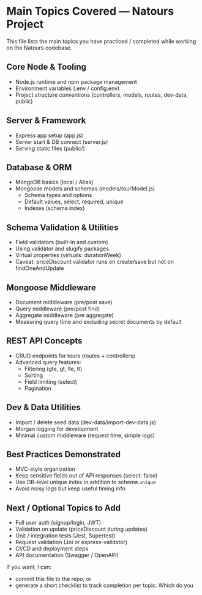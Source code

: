 # Main Topics Covered — Natours Project

This file lists the main topics you have practiced / completed while working on the Natours codebase.

## Core Node & Tooling

- Node.js runtime and npm package management
- Environment variables (.env / config.env)
- Project structure conventions (controllers, models, routes, dev-data, public)

## Server & Framework

- Express app setup (app.js)
- Server start & DB connect (server.js)
- Serving static files (public/)

## Database & ORM

- MongoDB basics (local / Atlas)
- Mongoose models and schemas (models/tourModel.js)
  - Schema types and options
  - Default values, select, required, unique
  - Indexes (schema.index)

## Schema Validation & Utilities

- Field validators (built-in and custom)
- Using validator and slugify packages
- Virtual properties (virtuals: durationWeek)
- Caveat: priceDiscount validator runs on create/save but not on findOneAndUpdate

## Mongoose Middleware

- Document middleware (pre/post save)
- Query middleware (pre/post find)
- Aggregate middleware (pre aggregate)
- Measuring query time and excluding secret documents by default

## REST API Concepts

- CRUD endpoints for tours (routes + controllers)
- Advanced query features:
  - Filtering (gte, gt, lte, lt)
  - Sorting
  - Field limiting (select)
  - Pagination

## Dev & Data Utilities

- Import / delete seed data (dev-data/import-dev-data.js)
- Morgan logging for development
- Minimal custom middleware (request time, simple logs)

## Best Practices Demonstrated

- MVC-style organization
- Keep sensitive fields out of API responses (select: false)
- Use DB-level unique index in addition to schema `unique`
- Avoid noisy logs but keep useful timing info

## Next / Optional Topics to Add

- Full user auth (signup/login, JWT)
- Validation on update (priceDiscount during updates)
- Unit / integration tests (Jest, Supertest)
- Request validation (Joi or express-validator)
- CI/CD and deployment steps
- API documentation (Swagger / OpenAPI)

If you want, I can:

- commit this file to the repo, or
- generate a short checklist to track completion per topic.
  Which do you
